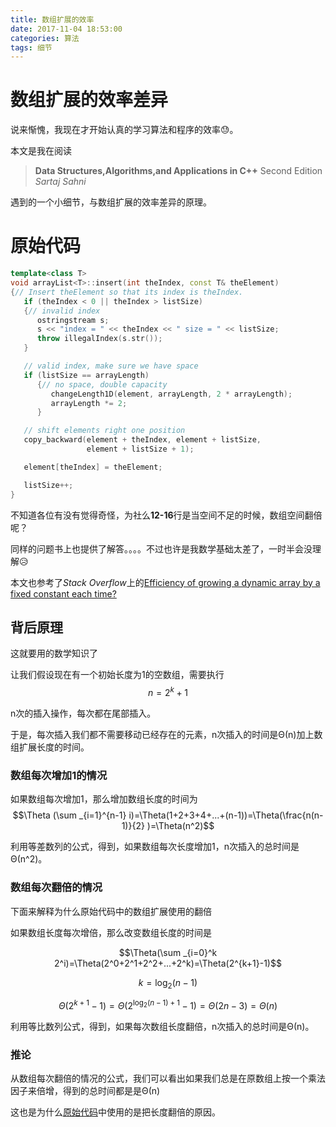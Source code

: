 ```yaml
---
title: 数组扩展的效率
date: 2017-11-04 18:53:00
categories: 算法
tags: 细节
---
```


# 数组扩展的效率差异

说来惭愧，我现在才开始认真的学习算法和程序的效率😓。

本文是我在阅读

> **Data Structures,Algorithms,and Applications in C++** Second Edition
> *Sartaj Sahni*

遇到的一个小细节，与数组扩展的效率差异的原理。

<!--more-->

# 原始代码

```c++
template<class T>
void arrayList<T>::insert(int theIndex, const T& theElement)
{// Insert theElement so that its index is theIndex.
   if (theIndex < 0 || theIndex > listSize)
   {// invalid index
      ostringstream s;
      s << "index = " << theIndex << " size = " << listSize;
      throw illegalIndex(s.str());
   }

   // valid index, make sure we have space
   if (listSize == arrayLength)
      {// no space, double capacity
         changeLength1D(element, arrayLength, 2 * arrayLength);
         arrayLength *= 2;
      }

   // shift elements right one position
   copy_backward(element + theIndex, element + listSize,
                 element + listSize + 1);

   element[theIndex] = theElement;

   listSize++;
}
```

不知道各位有没有觉得奇怪，为社么**12-16**行是当空间不足的时候，数组空间翻倍呢？

同样的问题书上也提供了解答。。。。不过也许是我数学基础太差了，一时半会没理解😥

本文也参考了*Stack Overflow*上的[Efficiency of growing a dynamic array by a fixed constant each time?](https://stackoverflow.com/questions/19146037/efficiency-of-growing-a-dynamic-array-by-a-fixed-constant-each-time)

## 背后原理

这就要用的数学知识了

让我们假设现在有一个初始长度为1的空数组，需要执行$$n=2^k+1$$

n次的插入操作，每次都在尾部插入。

于是，每次插入我们都不需要移动已经存在的元素，n次插入的时间是Θ(n)加上数组扩展长度的时间。

### 数组每次增加1的情况

如果数组每次增加1，那么增加数组长度的时间为
$$\Theta (\sum _{i=1}^{n-1} i)=\Theta(1+2+3+4+...+(n-1))=\Theta(\frac{n(n-1)}{2} )=\Theta(n^2)$$

利用等差数列的公式，得到，如果数组每次长度增加1，n次插入的总时间是Θ(n^2)。

### 数组每次翻倍的情况

下面来解释为什么原始代码中的数组扩展使用的翻倍

如果数组长度每次增倍，那么改变数组长度的时间是

$$\Theta(\sum _{i=0}^k 2^i)=\Theta(2^0+2^1+2^2+...+2^k)=\Theta(2^{k+1}-1)$$

$$k={\log _2(n-1)}$$

$$\Theta(2^{k+1}-1)=\Theta(2^{\log _2(n-1)+1}-1)=\Theta(2n-3)=\Theta(n)$$

利用等比数列公式，得到，如果每次数组长度翻倍，n次插入的总时间是Θ(n)。

### 推论

从数组每次翻倍的情况的公式，我们可以看出如果我们总是在原数组上按一个乘法因子来倍增，得到的总时间都是是Θ(n)

这也是为什么[原始代码](#原始代码)中使用的是把长度翻倍的原因。
